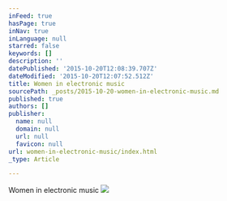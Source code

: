 ```yaml
---
inFeed: true
hasPage: true
inNav: true
inLanguage: null
starred: false
keywords: []
description: ''
datePublished: '2015-10-20T12:08:39.707Z'
dateModified: '2015-10-20T12:07:52.512Z'
title: Women in electronic music
sourcePath: _posts/2015-10-20-women-in-electronic-music.md
published: true
authors: []
publisher:
  name: null
  domain: null
  url: null
  favicon: null
url: women-in-electronic-music/index.html
_type: Article

---
```

Women in electronic music
![](https://the-grid-user-content.s3-us-west-2.amazonaws.com/c5a0eecf-128c-4ce8-986f-e3ddf06af6fc.jpg)